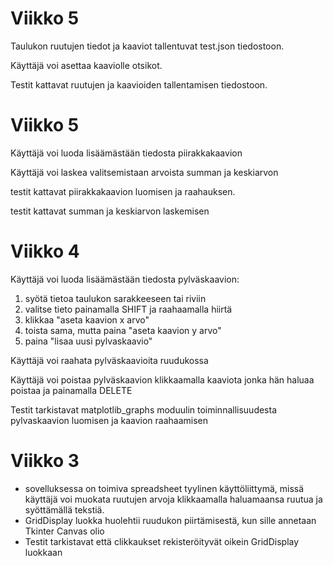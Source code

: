 # Viikko 5  

Taulukon ruutujen tiedot ja kaaviot tallentuvat test.json tiedostoon.  

Käyttäjä voi asettaa kaaviolle otsikot.  

Testit kattavat ruutujen ja kaavioiden tallentamisen tiedostoon.  


# Viikko 5  

Käyttäjä voi luoda lisäämästään tiedosta piirakkakaavion  

Käyttäjä voi laskea valitsemistaan arvoista summan ja keskiarvon 

testit kattavat piirakkakaavion luomisen ja raahauksen.

testit kattavat summan ja keskiarvon laskemisen

# Viikko 4  

Käyttäjä voi luoda lisäämästään tiedosta pylväskaavion:  
1. syötä tietoa taulukon sarakkeeseen tai riviin  
2. valitse tieto painamalla SHIFT ja raahaamalla hiirtä  
3. klikkaa "aseta kaavion x arvo"  
4. toista sama, mutta paina "aseta kaavion y arvo"  
5. paina "lisaa uusi pylvaskaavio"  

Käyttäjä voi raahata pylväskaavioita ruudukossa  

Käyttäjä voi poistaa pylväskaavion klikkaamalla kaaviota jonka hän haluaa poistaa ja painamalla DELETE  

Testit tarkistavat matplotlib_graphs moduulin toiminnallisuudesta pylvaskaavion luomisen ja kaavion raahaamisen  

# Viikko 3  
- sovelluksessa on toimiva spreadsheet tyylinen käyttöliittymä, missä käyttäjä voi muokata ruutujen arvoja klikkaamalla haluamaansa ruutua ja syöttämällä tekstiä.  
- GridDisplay luokka huolehtii ruudukon piirtämisestä, kun sille annetaan Tkinter Canvas olio  
- Testit tarkistavat että clikkaukset rekisteröityvät oikein GridDisplay luokkaan  
